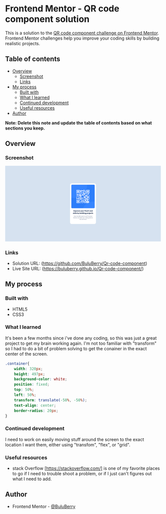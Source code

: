 # Frontend Mentor - QR code component solution

This is a solution to the [QR code component challenge on Frontend Mentor](https://www.frontendmentor.io/challenges/qr-code-component-iux_sIO_H). Frontend Mentor challenges help you improve your coding skills by building realistic projects. 

## Table of contents

- [Overview](#overview)
  - [Screenshot](#screenshot)
  - [Links](#links)
- [My process](#my-process)
  - [Built with](#built-with)
  - [What I learned](#what-i-learned)
  - [Continued development](#continued-development)
  - [Useful resources](#useful-resources)
- [Author](#author)

**Note: Delete this note and update the table of contents based on what sections you keep.**

## Overview

### Screenshot

![](./resources/images/screenshot.jpg)

### Links

- Solution URL: (https://github.com/BuluBerry/Qr-code-component)
- Live Site URL: (https://buluberry.github.io/Qr-code-component/)

## My process

### Built with

- HTML5
- CSS3

### What I learned

It's been a few months since i've done any coding, so this was just a great project to get my brain working again. I'm not too familiar with "transform" so I had to do a bit of problem solving to get the conainer in the exact center of the screen. 

```css
.container{
    width: 320px;
    height: 497px;
    background-color: white;
    position: fixed;
    top: 50%;
    left: 50%;
    transform: translate(-50%, -50%);
    text-align: center;
    border-radius: 20px;
}
```

### Continued development

I need to work on easily moving stuff around the screen to the exact location I want them, either using "transfom", "flex", or "grid". 

### Useful resources

- stack Overflow [https://stackoverflow.com/] is one of my favorite places to go if I need to trouble shoot a problem, or if I just can't figures out what I need to add. 

## Author

- Frontend Mentor - [@BuluBerry](https://www.frontendmentor.io/profile/BuluBerry)
